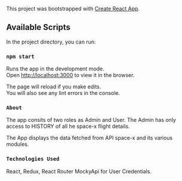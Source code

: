This project was bootstrapped with [Create React App](https://github.com/facebook/create-react-app).

## Available Scripts

In the project directory, you can run:

### `npm start`

Runs the app in the development mode.<br />
Open [http://localhost:3000](http://localhost:3000) to view it in the browser.

The page will reload if you make edits.<br />
You will also see any lint errors in the console.

### `About`

The app consits of two roles as Admin and User. The Admin has only access to HISTORY of all he space-x flight details.

The App displays the data fetched from API space-x and its various modules.

### `Technologies Used`

React, Redux, React Router
MockyApi for User Credentials.